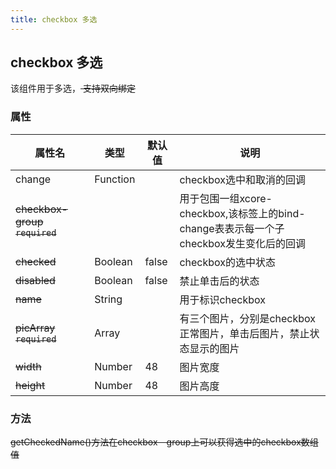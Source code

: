 ```yaml
---
title: checkbox 多选
---
```


## checkbox 多选

该组件用于多选，<del> 支持双向绑定


### 属性

| 属性名 | 类型 | 默认值 | 说明 |
|---|---|---|---|
| change| Function |  | checkbox选中和取消的回调 |
| <del> checkbox-group `required` |  |  | 用于包围一组xcore-checkbox,该标签上的bind-change表表示每一个子checkbox发生变化后的回调          |
| <del> checked| Boolean | false | checkbox的选中状态 |
| <del> disabled | Boolean | false | 禁止单击后的状态 |
| <del> name | String |  | 用于标识checkbox |
| <del> picArray  `required` | Array |  | 有三个图片，分别是checkbox正常图片，单击后图片，禁止状态显示的图片 |
| <del> width | Number | 48| 图片宽度 |
| <del> height | Number | 48 | 图片高度 |

### 方法

  <del> getCheckedName()方法在checkbox－group上可以获得选中的checkbox数组值

